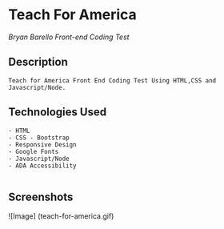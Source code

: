 # Teach For America 

*Bryan Barello Front-end Coding Test*
## Description

```
Teach for America Front End Coding Test Using HTML,CSS and Javascript/Node.

```

## Technologies Used

```
- HTML
- CSS - Bootstrap 
- Responsive Design 
- Google Fonts
- Javascript/Node
- ADA Accessibility


```

## Screenshots
![Image] (teach-for-america.gif)
```
